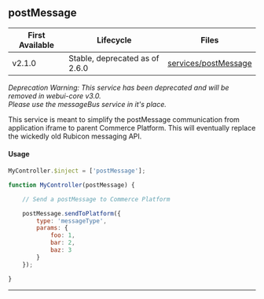 ## postMessage

| First Available 	| Lifecycle                    | Files |
|-----------------	|----------                    |------ |
| v2.1.0 	        | Stable, deprecated as of 2.6.0       | [services/postMessage][postMessage] 	|

*Deprecation Warning: This service has been deprecated and will be removed in webui-core v3.0.  
Please use the messageBus service in it's place.*

This service is meant to simplify the postMessage communication from application iframe to parent
Commerce Platform. This will eventually replace the wickedly old Rubicon messaging API.

#### Usage

```javascript
MyController.$inject = ['postMessage'];

function MyController(postMessage) {

    // Send a postMessage to Commerce Platform

    postMessage.sendToPlatform({
        type: 'messageType',
        params: {
            foo: 1,
            bar: 2,
            baz: 3
        }
    });

}
```

---

[postMessage]: https://github.com/SPSCommerce/webui-core/tree/master/core/services/postMessage/postMessage.js
